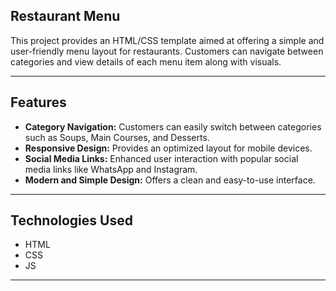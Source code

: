 ## Restaurant Menu

This project provides an HTML/CSS template aimed at offering a simple and user-friendly menu layout for restaurants. Customers can navigate between categories and view details of each menu item along with visuals.

------------
## Features

- **Category Navigation:** Customers can easily switch between categories such as Soups, Main Courses, and Desserts.
- **Responsive Design:** Provides an optimized layout for mobile devices.
- **Social Media Links:** Enhanced user interaction with popular social media links like WhatsApp and Instagram.
- **Modern and Simple Design:** Offers a clean and easy-to-use interface.


------------


## Technologies Used
- HTML
- CSS
- JS

------------
